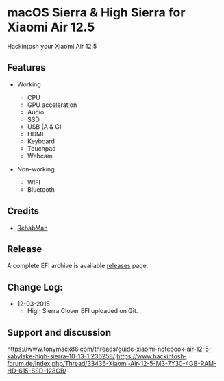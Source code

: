 # macOS Sierra & High Sierra for Xiaomi Air 12.5
Hackintosh your Xiaomi Air 12.5


## Features

* Working
  * CPU
  * GPU acceleration
  * Audio
  * SSD
  * USB (A & C)
  * HDMI
  * Keyboard
  * Touchpad
  * Webcam

* Non-working
   * WIFI
   * Bluetooth

## Credits

- [RehabMan](https://github.com/RehabMan) 


## Release

A complete EFI archive is available [releases](https://github.com/Ivan1500/xiaomi-air-12.5-macos/releases) page.


## Change Log:

- 12-03-2018
   - High Sierra Clover EFI uploaded on Git.


## Support and discussion

https://www.tonymacx86.com/threads/guide-xiaomi-notebook-air-12-5-kabylake-high-sierra-10-13-1.236258/
https://www.hackintosh-forum.de/index.php/Thread/33436-Xiaomi-Air-12-5-M3-7Y30-4GB-RAM-HD-615-SSD-128GB/
